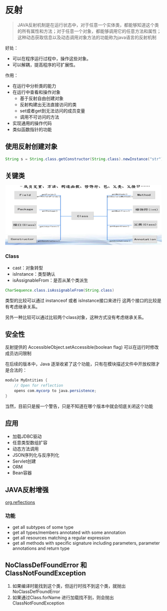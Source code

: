 # 反射

>JAVA反射机制是在运行状态中，对于任意一个实体类，都能够知道这个类的所有属性和方法；对于任意一个对象，都能够调用它的任意方法和属性；这种动态获取信息以及动态调用对象方法的功能称为java语言的反射机制

好处： 

- 可以在程序运行过程中，操作这些对象。 
-  可以解耦，提高程序的可扩展性。

作用：

- 在运行中分析类的能力
- 在运行中查看和操作对象
  - 基于反射自由创建对象
  - 反射构建出无法直接访问的类
  - set或者get到无法访问的成员变量
  - 调用不可访问的方法
- 实现通用的操作代码
- 类似函数指针的功能

## 使用反射创建对象

```java
String s = String.class.getConstructor(String.class).newInstance("str");
```

## 关键类

![批注 2019-11-03 160316](/assets/批注%202019-11-03%20160316.png)

### Class

- cast：对象转型
- isInstance：类型确认
- isAssignableFrom：是否从某个类派生

```java
CharSequence.class.isAssignableFrom(String.class)
```

类型的比较可以通过 instanceof 或者 isInstance接口来进行 这两个接口的比较是有考虑继承关系。

另外一种比较可以通过比较两个class对象，这种方式没有考虑继承关系。

## 安全性

反射提供的 AccessibleObject.setAccessible​(boolean flag) 可以在运行时修改成员访问限制

在后续的版本中，Java 逐渐收紧了这个功能，只有在模块描述文件中开放权限才是合法的：

```java
module MyEntities {
    // Open for reflection
    opens com.mycorp to java.persistence;
}
```

当然，目前只是报一个警告，只是不知道在哪个版本中就会彻底关闭这个功能

## 应用

- 加载JDBC驱动
- 任意类型数组扩容
- 动态方法调用
- JSON序列化与反序列化
- Servlet创建
- ORM
- Bean容器

## JAVA反射增强

[org.reflections](https://github.com/ronmamo/reflections)

### 功能

- get all subtypes of some type
- get all types/members annotated with some annotation
- get all resources matching a regular expression
- get all methods with specific signature including parameters, parameter annotations and return type

## NoClassDefFoundError 和 ClassNotFoundException

1. 如果编译时能找到这个类，但运行时找不到这个类，就抛出NoClassDefFoundError
2. 如果通过Class.forName 进行加载找不到，则会抛出 ClassNotFoundException